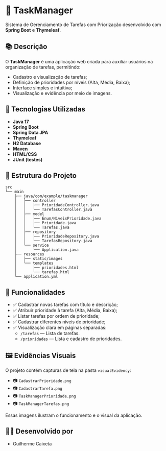 
# 📝 TaskManager

Sistema de Gerenciamento de Tarefas com Priorização desenvolvido com **Spring Boot** e **Thymeleaf**.

## 📚 Descrição

O **TaskManager** é uma aplicação web criada para auxiliar usuários na organização de tarefas, permitindo:
- Cadastro e visualização de tarefas;
- Definição de prioridades por níveis (Alta, Média, Baixa);
- Interface simples e intuitiva;
- Visualização e evidência por meio de imagens.

## 🔧 Tecnologias Utilizadas

- **Java 17**
- **Spring Boot**
- **Spring Data JPA**
- **Thymeleaf**
- **H2 Database**
- **Maven**
- **HTML/CSS**
- **JUnit (testes)**

## 📂 Estrutura do Projeto

```
src
└── main
    ├── java/com/example/taskmanager
    │   ├── controller
    │   │   ├── PrioridadeController.java
    │   │   └── TarefasController.java
    │   ├── model
    │   │   ├── Enum/NiveisPrioridade.java
    │   │   ├── Prioridade.java
    │   │   └── Tarefas.java
    │   ├── repository
    │   │   ├── PrioridadeRepository.java
    │   │   └── TarefasRepository.java
    │   └── service
    │       └── Application.java
    ├── resources
    │   ├── static/images
    │   └── templates
    │       ├── prioridades.html
    │       └── tarefas.html
    └── application.yml
```

## 🧪 Funcionalidades

- ✅ Cadastrar novas tarefas com título e descrição;
- ✅ Atribuir prioridade à tarefa (Alta, Média, Baixa);
- ✅ Listar tarefas por ordem de prioridade;
- ✅ Cadastrar diferentes níveis de prioridade;
- ✅ Visualização clara em páginas separadas:
  - `/tarefas` — Lista de tarefas.
  - `/prioridades` — Lista e cadastro de prioridades.

## 🖼️ Evidências Visuais

O projeto contém capturas de tela na pasta `visualEvidency`:
- 📷 `CadastrarPrioridade.png`
- 📷 `CadastrarTarefa.png`
- 📷 `TaskManagerPrioridade.png`
- 📷 `TaskManagerTarefas.png`

Essas imagens ilustram o funcionamento e o visual da aplicação.


## 🧑‍💻 Desenvolvido por

- Guilherme Caixeta
